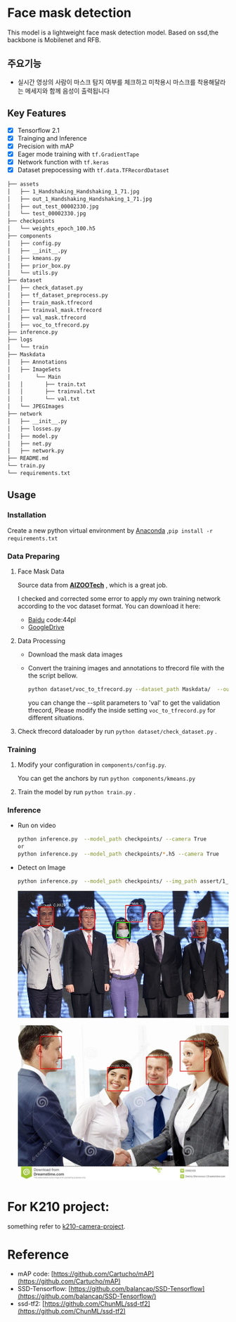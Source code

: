 # Face mask detection


This model is a lightweight face mask detection model. Based on ssd,the backbone is Mobilenet and RFB.
 
## 주요기능

+ 실시간 영상의 사람이 마스크 탐지 여부를 체크하고 미착용시 마스크를 착용해달라는 메세지와 함께 음성이 
출력됩니다


## Key Features

- [x] Tensorflow 2.1
- [x] Trainging and Inference
- [x] Precision with mAP
- [x] Eager mode training with `tf.GradientTape`
- [x] Network function with `tf.keras`
- [x] Dataset prepocessing with `tf.data.TFRecordDataset`

```bash
├── assets
│   ├── 1_Handshaking_Handshaking_1_71.jpg
│   ├── out_1_Handshaking_Handshaking_1_71.jpg
│   ├── out_test_00002330.jpg
│   └── test_00002330.jpg
├── checkpoints
│   └── weights_epoch_100.h5
├── components
│   ├── config.py
│   ├── __init__.py
│   ├── kmeans.py
│   ├── prior_box.py
│   └── utils.py
├── dataset
│   ├── check_dataset.py
│   ├── tf_dataset_preprocess.py
│   ├── train_mask.tfrecord
│   ├── trainval_mask.tfrecord
│   ├── val_mask.tfrecord
│   ├── voc_to_tfrecord.py
├── inference.py
├── logs
│   └── train
├── Maskdata
│   ├── Annotations
│   ├── ImageSets
│        └── Main
│   │       ├── train.txt
│   │       ├── trainval.txt
│   │       └── val.txt
│   └── JPEGImages
├── network
│   ├── __init__.py
│   ├── losses.py
│   ├── model.py
│   ├── net.py
│   ├── network.py
├── README.md
└── train.py
└── requirements.txt
```

## Usage

### Installation

Create a new python virtual environment by [Anaconda](https://www.anaconda.com/) ,`pip install -r requirements.txt`

### Data Preparing

1. Face Mask Data

   Source data from  [**AIZOOTech**](https://github.com/AIZOOTech/FaceMaskDetection)  , which is a great job. 

   I checked  and corrected some error to apply my own training network according to the voc dataset format. 
   You can download it here:
   + [Baidu](https://pan.baidu.com/s/1nc-cBNAqPIYYAmtGSFUSmg) code:44pl
   + [GoogleDrive](https://drive.google.com/open?id=1KVoipQ-VsmF3FDil2QiZgJD1_Nnf02XW)

2. Data Processing

   + Download the mask data images 

   + Convert the training images and annotations to tfrecord file with the the script bellow.

     ```bash
     python dataset/voc_to_tfrecord.py --dataset_path Maskdata/  --output_file dataset/train_mask.tfrecord --split train
     ```

     you can change the --split parameters to 'val' to get the validation tfrecord, Please modify the inside setting `voc_to_tfrecord.py` for different situations.

3. Check tfrecord dataloader by run `python dataset/check_dataset.py` .

### Training

1. Modify your configuration in `components/config.py`. 

   You can get the anchors by run `python components/kmeans.py`

2. Train the model by run `python train.py` .

### Inference

+ Run on video

  ```bash
  python inference.py  --model_path checkpoints/ --camera True
  or
  python inference.py  --model_path checkpoints/*.h5 --camera True
  ```

+ Detect on Image

  ```bash
  python inference.py  --model_path checkpoints/ --img_path assert/1_Handshaking_Handshaking_1_71.jpg
  ```

  ![](https://raw.githubusercontent.com/PureHing/face-mask-detection-tf2/master/assets/out_test_00002330.jpg)

  ![](https://raw.githubusercontent.com/PureHing/face-mask-detection-tf2/master/assets/out_1_Handshaking_Handshaking_1_71.jpg)
  

# For K210 project: 
something refer to [k210-camera-project](https://github.com/PureHing/k210-camera-project).
# Reference
+ mAP code: [https://github.com/Cartucho/mAP](https://github.com/Cartucho/mAP)
+ SSD-Tensorflow: [https://github.com/balancap/SSD-Tensorflow](https://github.com/balancap/SSD-Tensorflow/)
+ ssd-tf2: [https://github.com/ChunML/ssd-tf2](https://github.com/ChunML/ssd-tf2)


